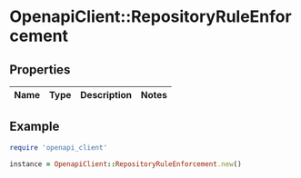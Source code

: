 # OpenapiClient::RepositoryRuleEnforcement

## Properties

| Name | Type | Description | Notes |
| ---- | ---- | ----------- | ----- |

## Example

```ruby
require 'openapi_client'

instance = OpenapiClient::RepositoryRuleEnforcement.new()
```


